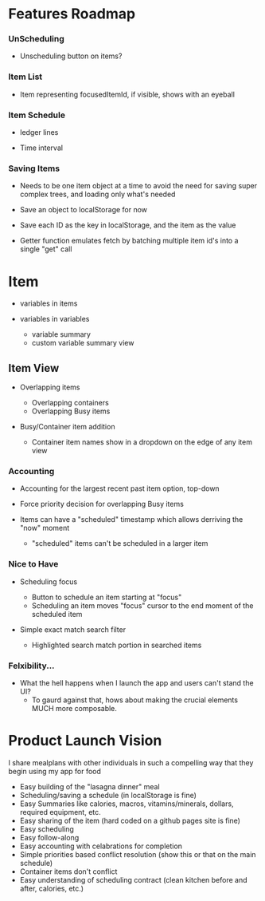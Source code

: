 # Features Roadmap

### UnScheduling

- Unscheduling button on items?

### Item List

- Item representing focusedItemId, if visible, shows with an eyeball

### Item Schedule

- ledger lines

- Time interval

### Saving Items

- Needs to be one item object at a time to avoid the need for saving super
  complex trees, and loading only what's needed

- Save an object to localStorage for now

- Save each ID as the key in localStorage, and the item as the value

- Getter function emulates fetch by batching multiple item id's into a single
  "get" call

# Item

- variables in items

- variables in variables
  - variable summary
  - custom variable summary view

## Item View

- Overlapping items
  - Overlapping containers
  - Overlapping Busy items

- Busy/Container item addition
  - Container item names show in a dropdown on the edge of any item view

### Accounting

- Accounting for the largest recent past item option, top-down

- Force priority decision for overlapping Busy items

- Items can have a "scheduled" timestamp which allows derriving the "now" moment
  - "scheduled" items can't be scheduled in a larger item

### Nice to Have

- Scheduling focus
  - Button to schedule an item starting at "focus"
  - Scheduling an item moves "focus" cursor to the end moment of the scheduled
    item

- Simple exact match search filter
  - Highlighted search match portion in searched items

### Felxibility...
- What the hell happens when I launch the app and users can't stand the UI?
  - To gaurd against that, hows about making the crucial elements MUCH more composable.

# Product Launch Vision

I share mealplans with other individuals in such a compelling way that they
begin using my app for food

- Easy building of the "lasagna dinner" meal
- Scheduling/saving a schedule (in localStorage is fine)
- Easy Summaries like calories, macros, vitamins/minerals, dollars, required
  equipment, etc.
- Easy sharing of the item (hard coded on a github pages site is fine)
- Easy scheduling
- Easy follow-along
- Easy accounting with celabrations for completion
- Simple priorities based conflict resolution (show this or that on the main
  schedule)
- Container items don't conflict
- Easy understanding of scheduling contract (clean kitchen before and after,
  calories, etc.)

